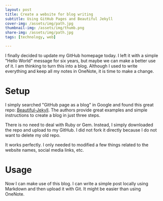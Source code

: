 ```yaml
---
layout: post
title: Create a website for blog writing
subtitle: Using GitHub Pages and Beautiful Jekyll
cover-img: /assets/img/path.jpg
thumbnail-img: /assets/img/thumb.png
share-img: /assets/img/path.jpg
tags: [technology, web]

---
```

I finally decided to update my GitHub homepage today. I left it with a simple "Hello World" message for six years, but maybe we can make a better use of it. I am thinking to turn this into a blog. Although I used to write everything and keep all my notes in OneNote, it is time to make a change.

# Setup

I simply searched "GitHub page as a blog" in Google and found this great repo: [Beautiful-Jekyll](https://github.com/daattali/beautiful-jekyll). The authors provide great examples and simple instructions to create a blog in just three steps. 

There is no need to deal with Ruby or Gem. Instead, I simply downloaded the repo and upload to my GitHub. I did not fork it directly because I do not want to delete my old repo.

It works perfectly. I only needed to modified a few things related to the website names, social media links, etc. 

# Usage

Now I can make use of this blog. I can write a simple post locally using Markdown and then upload it with Git. It might be easier than using OneNote.
